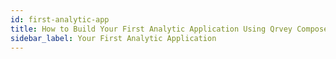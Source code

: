 ```yaml
---
id: first-analytic-app
title: How to Build Your First Analytic Application Using Qrvey Composer
sidebar_label: Your First Analytic Application
---
```

<div style="text-align: justify">

<script type="text/javascript">window.addEventListener("load",() => {
     document.querySelector('.post article').insertAdjacentHTML('afterbegin', `<iframe src="https://docs.google.com/presentation/d/e/2PACX-1vRGWXBBU9boS0HV12Q5pc4IT2_YSk55D_2oOHYKx1rezxoSacyKbr6LensS-BQpb5_FX4GssGF2-HUs/embed?start=false&loop=false&delayms=3000" frameborder="0" width="960" height="400" allowfullscreen="true" mozallowfullscreen="true" webkitallowfullscreen="true"></iframe>`);
});</script>    

